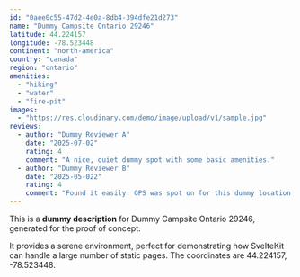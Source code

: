 ```yaml
---
id: "0aee0c55-47d2-4e0a-8db4-394dfe21d273"
name: "Dummy Campsite Ontario 29246"
latitude: 44.224157
longitude: -78.523448
continent: "north-america"
country: "canada"
region: "ontario"
amenities:
  - "hiking"
  - "water"
  - "fire-pit"
images:
  - "https://res.cloudinary.com/demo/image/upload/v1/sample.jpg"
reviews:
  - author: "Dummy Reviewer A"
    date: "2025-07-02"
    rating: 4
    comment: "A nice, quiet dummy spot with some basic amenities."
  - author: "Dummy Reviewer B"
    date: "2025-05-022"
    rating: 4
    comment: "Found it easily. GPS was spot on for this dummy location."
---
```


This is a **dummy description** for Dummy Campsite Ontario 29246, generated for the proof of concept.

It provides a serene environment, perfect for demonstrating how SvelteKit can handle a large number of static pages. The coordinates are 44.224157, -78.523448.

